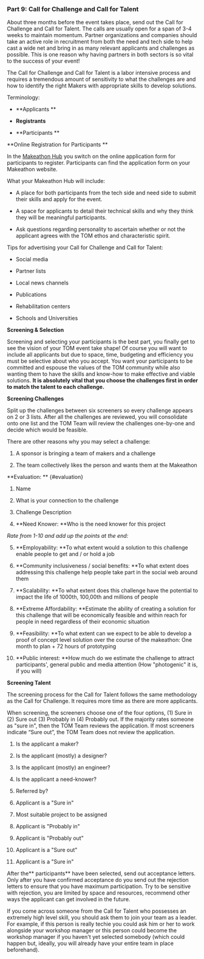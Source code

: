 ### Part 9: **Call for Challenge and Call for Talent**

About three months before the event takes place, send out the Call for Challenge and Call for Talent. The calls are usually open for a span of 3-4 weeks to maintain momentum. Partner organizations and companies should take an active role in recruitment from both the need and tech side to help cast a wide net and bring in as many relevant applicants and challenges as possible. This is one reason why having partners in both sectors is so vital to the success of your event!

The Call for Challenge and Call for Talent is a labor intensive process and requires a tremendous amount of sensitivity to what the challenges are and how to identify the right Makers with appropriate skills to develop solutions.

Terminology:

* **Applicants **

* **Registrants**

* **Participants **

**Online Registration for Participants **

In the [Makeathon Hub](http://mms.tomglobal.org/) you switch on the online application form for participants to register. Participants can find the application form on your Makeathon website.

What your Makeathon Hub will include:

* A place for both participants from the tech side and need side to submit their skills and apply for the event.

* A space for applicants to detail their technical skills and why they think they will be meaningful participants.

* Ask questions regarding personality to ascertain whether or not the applicant agrees with the TOM ethos and characteristic spirit.

Tips for advertising your Call for Challenge and Call for Talent:

* Social media

* Partner lists

* Local news channels

* Publications

* Rehabilitation centers

* Schools and Universities

**Screening & Selection**

Screening and selecting your participants is the best part, you finally get to see the vision of your TOM event take shape! Of course you will want to include all applicants but due to space, time, budgeting and efficiency you must be selective about who you accept. You want your participants to be committed and espouse the values of the TOM community while also wanting them to have the skills and know-how to make effective and viable solutions. **It is absolutely vital that you choose the challenges first in order to match the talent to each challenge.**

**Screening Challenges**

Split up the challenges between six screeners so every challenge appears on 2 or 3 lists. After all the challenges are reviewed, you will consolidate onto one list and the TOM Team will review the challenges one-by-one and decide which would be feasible.

There are other reasons why you may select a challenge:

1. A sponsor is bringing a team of makers and a challenge

2. The team collectively likes the person and wants them at the Makeathon

**Evaluation: ** {#evaluation}

1. Name

2. What is your connection to the challenge

3. Challenge Description

4. **Need Knower: **Who is the need knower for this project

*Rate from 1-10 and add up the points at the end:*

5. **Employability: **To what extent would a solution to this challenge enable people to get and / or hold a job

6. **Community inclusiveness / social benefits: **To what extent does addressing this challenge help people take part in the social web around them

7. **Scalability: **To what extent does this challenge have the potential to impact the life of 1000th, 100,00th and millions of people

8. **Extreme Affordability: **Estimate the ability of creating a solution for this challenge that will be economically feasible and within reach for people in need regardless of their economic situation

9. **Feasibility: **To what extent can we expect to be able to develop a proof of concept level solution over the course of the makeathon: One month to plan + 72 hours of prototyping

10. **Public interest: **How much do we estimate the challenge to attract participants', general public and media attention (How "photogenic" it is, if you will)

**Screening Talent**

The screening process for the Call for Talent follows the same methodology as the Call for Challenge. It requires more time as there are more applicants.

When screening, the screeners choose one of the four options, (1) Sure in (2) Sure out (3) Probably in (4) Probably out. If the majority rates someone as "sure in", then the TOM Team reviews the application. If most screeners indicate “Sure out”, the TOM Team does not review the application.

1. Is the applicant a maker?

2. Is the applicant (mostly) a designer?

3. Is the applicant (mostly) an engineer?

4. Is the applicant a need-knower?

5. Referred by?

6. Applicant is a "Sure in"

7. Most suitable project to be assigned

8. Applicant is "Probably in"

9. Applicant is "Probably out"

10. Applicant is a "Sure out"

11. Applicant is a "Sure in"

After the** participants** have been selected, send out acceptance letters. Only after you have confirmed acceptance do you send out the rejection letters to ensure that you have maximum participation. Try to be sensitive with rejection, you are limited by space and resources, recommend other ways the applicant can get involved in the future.

If you come across someone from the Call for Talent who possesses an extremely high level skill, you should ask them to join your team as a leader. For example, if this person is really techie you could ask him or her to work alongside your workshop manager or this person could become the workshop manager if you haven't yet selected somebody (which could happen but, ideally, you will already have your entire team in place beforehand).
